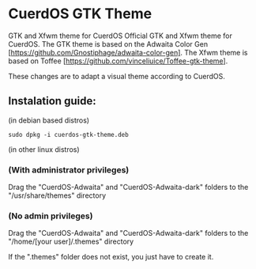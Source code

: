 # CuerdOS GTK Theme
GTK and Xfwm theme for CuerdOS
Official GTK and Xfwm theme for CuerdOS.
The GTK theme is based on the Adwaita Color Gen [https://github.com/Gnostiphage/adwaita-color-gen].
The Xfwm theme is based on Toffee [https://github.com/vinceliuice/Toffee-gtk-theme].

These changes are to adapt a visual theme according to CuerdOS.


## Instalation guide:
(in debian based distros)

```
sudo dpkg -i cuerdos-gtk-theme.deb
```
(in other linux distros)

### (With administrator privileges)
Drag the "CuerdOS-Adwaita" and "CuerdOS-Adwaita-dark" folders to the "/usr/share/themes" directory

### (No admin privileges)
Drag the "CuerdOS-Adwaita" and "CuerdOS-Adwaita-dark" folders to the "/home/[your user]/.themes" directory

If the ".themes" folder does not exist, you just have to create it.
